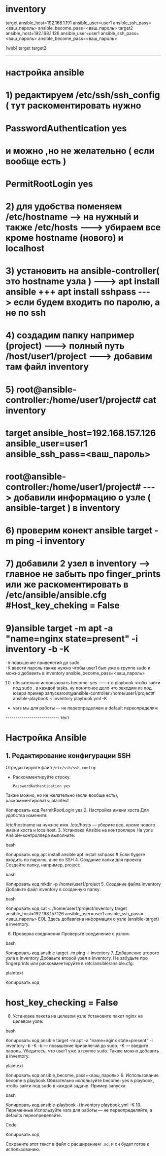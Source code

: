 # inventory  
target ansible_host=192.168.1.191 ansible_user=user1 ansible_ssh_pass=<ваш_пароль> ansible_become_pass=<ваш_пароль>
target2 ansible_host=192.168.1.126 ansible_user=user1 ansible_ssh_pass=<ваш_пароль> ansible_become_pass=<ваш_пароль>

[web]
target
target2


------------
# настройка ansible 
# 1) редактируем /etc/ssh/ssh_config ( тут раскоментировать нужно
# PasswordAuthentication yes
# и можно ,но не желательно ( если вообще есть )
 
# PermitRootLogin yes
# 2) для удобства поменяем  /etc/hostname --> на нужный и также /etc/hosts ---> убираем все кроме hostname (нового) и localhost
# 3) установить на ansible-controller( это hostname узла ) ---> apt install ansible +++ apt install sshpass ---> если будем входить по паролю, а не по  ssh
# 4) создадим папку например (project) ---> полный путь /host/user1/project ---> добавим там файл inventory 
# 5) root@ansible-controller:/home/user1/project# cat inventory 
# target ansible_host=192.168.157.126 ansible_user=user1 ansible_ssh_pass=<ваш_пароль>
# root@ansible-controller:/home/user1/project#   ---> добавили информацию о  узле ( ansible-target ) в inventory 
# 6) проверим конект  ansible target -m ping -i inventory
# 7) добавили 2 узел в inventory --> главное не забыть про finger_prints или же раскоментировать в /etc/ansible/ansible.cfg  #Host_key_cheking = False
# 9)ansible target -m apt -a "name=nginx state=present" -i inventory -b -K
-b повышение привелегий до sudo  
-K ввести пароль
также нужно чтобы user1 был уже в группе sudo
и можно добавить в inventory ansible_become_pass=<ваш_пароль>

10) обязательно использовать become: yes ---> в playbook чтобы зайти под sudo , в каждой tasks, ну понятоное дело что заходим из под юзера
пример запускаroot@ansible-controller:/home/user1/project# ansible-playbook -i inventory playbook.yml -K

- vars мы для работы -- не переопределяем а default переопределям


--------------------------- тест
# Настройка Ansible

## 1. Редактирование конфигурации SSH
Отредактируйте файл `/etc/ssh/ssh_config`:
- Раскомментируйте строку:
  ```plaintext
  PasswordAuthentication yes
Также можно, но не желательно (если вообще есть), раскомментировать:
plaintext

Копировать код
PermitRootLogin yes
2. Настройка имени хоста
Для удобства измените:

/etc/hostname на нужное имя.
/etc/hosts — уберите все, кроме нового имени хоста и localhost.
3. Установка Ansible на контроллере
На узле Ansible-контроллера выполните:

bash

Копировать код
apt install ansible
apt install sshpass  # Если будете входить по паролю, а не по SSH
4. Создание папки для проекта
Создайте папку, например, project:

bash

Копировать код
mkdir -p /home/user1/project
5. Создание файла inventory
Добавьте файл inventory в созданную папку:

bash

Копировать код
cat <<EOL > /home/user1/project/inventory
target ansible_host=192.168.157.126 ansible_user=user1 ansible_ssh_pass=<ваш_пароль>
EOL
Здесь добавлена информация о узле (ansible-target) в inventory.

6. Проверка соединения
Проверьте соединение с узлом:

bash

Копировать код
ansible target -m ping -i inventory
7. Добавление второго узла в inventory
Добавьте второй узел в inventory. Не забудьте про fingerprints или раскомментируйте в /etc/ansible/ansible.cfg:

plaintext

Копировать код
# host_key_checking = False
8. Установка пакета на целевом узле
Установите пакет nginx на целевом узле:

bash

Копировать код
ansible target -m apt -a "name=nginx state=present" -i inventory -b -K
-b — повышение привилегий до sudo.
-K — введите пароль.
Убедитесь, что user1 уже в группе sudo. Также можно добавить в inventory:

plaintext

Копировать код
ansible_become_pass=<ваш_пароль>
9. Использование become в playbook
Обязательно используйте become: yes в playbook, чтобы зайти под sudo в каждой задаче. Пример запуска:

bash

Копировать код
ansible-playbook -i inventory playbook.yml -K
10. Переменные
Используйте vars для работы — не переопределяйте, а defaults переопределяйте.

Code

Копировать код

Сохраните этот текст в файл с расширением `.md`, и он будет готов к использованию.
